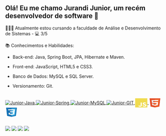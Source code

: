 ## Olá! Eu me chamo Jurandi Junior, um recém desenvolvedor de software 👋
👨🏼‍🎓 Atualmente estou cursando a faculdade de Análise e Desenvolvimento de Sistemas - 💻 3/5

📚 Conhecimentos e Habilidades: 

- Back-end: Java, Spring Boot, JPA, Hibernate e Maven.

- Front-end: JavaScript, HTML5 e CSS3.

- Banco de Dados: MySQL e SQL Server. 

- Versionamento: Git.

<div style="display: inline_block"><br>
   <a href="https://github.com/jurandi1/curso-java-alura"> <img align="center" alt="Junior-Java" height="36" width="40" src="https://cdn.jsdelivr.net/gh/devicons/devicon/icons/java/java-original.svg"> </a>
   <a href="https://github.com/jurandi1/curso-java-alura"> <img align="center" alt="Junior-Spring" height="36" width="40" src="https://cdn.jsdelivr.net/gh/devicons/devicon/icons/spring/spring-original-wordmark.svg"> </a>
   <a href="https://github.com/jurandi1/curso-java-alura"> <img align="center" alt="Junior-MySQL" height="40" width="40" src="https://cdn.jsdelivr.net/gh/devicons/devicon/icons/mysql/mysql-plain-wordmark.svg"> </a> 
   <a href="https://github.com/jurandi1/barbearia_alura"> <img align="center" alt="Junior-GIT" height="30" width="40" src="https://cdn.jsdelivr.net/gh/devicons/devicon/icons/git/git-original.svg"> </a>
   <a href="https://github.com/jurandi1/Curso-JS"> <img align="center" alt="Junior-Js" height="30" width="40" src="https://raw.githubusercontent.com/devicons/devicon/master/icons/javascript/javascript-plain.svg" </a>
   <a href="https://github.com/jurandi1/barbearia_alura"> <img align="center" alt="Junior-HTML" height="30" width="40" src="https://raw.githubusercontent.com/devicons/devicon/master/icons/html5/html5-original.svg">
   <a href="https://github.com/jurandi1/barbearia_alura"> <img align="center" alt="Junior-CSS" height="30" width="40" src="https://raw.githubusercontent.com/devicons/devicon/master/icons/css3/css3-original.svg">  
    </div>

##

<div> 
  <a href="https://www.linkedin.com/in/jjunior20/" target="_blank"><img src="https://img.shields.io/badge/-LinkedIn-%230077B5?style=for-the-badge&logo=linkedin&logoColor=white" target="_blank"></a> 
  <a href = "mailto:jurandijr20@gmail.com"><img src="https://img.shields.io/badge/-Gmail-%23333?style=for-the-badge&logo=gmail&logoColor=white" target="_blank"></a>
  <a href="https://www.instagram.com/_jurandi_jr/" target="_blank"><img src="https://img.shields.io/badge/-Instagram-%23E4405F?style=for-the-badge&logo=instagram&logoColor=white" target="_blank"></a>
 <a href="https://discord.com/channels/1001259703239704638/1001259703239704641" target="_blank"><img src="https://img.shields.io/badge/Discord-7289DA?style=for-the-badge&logo=discord&logoColor=white" target="_blank"></a> 
</div>

